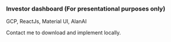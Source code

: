 ### Investor dashboard (For presentational purposes only)

GCP, ReactJs, Material UI, AlanAI

Contact me to download and implement locally.
